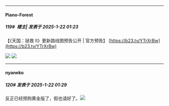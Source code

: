 ﻿
*****

####  Piano-Forest  
##### 119#         楼主| 发表于 2025-1-22 01:23

【《天国：拯救 Ⅱ》更新路线图预告公开 | 官方预告】 
[https://b23.tv/YTrXrBw](https://b23.tv/YTrXrBw)

<img src="https://p.sda1.dev/21/dac1f0da1f979accb480cd1c15ceb6a6/6745917374800912.png" referrerpolicy="no-referrer">
<img src="https://p.sda1.dev/21/cb5be76da5f14182ea52688a3342bf70/7027917374801002.png" referrerpolicy="no-referrer">


*****

####  nyaneko  
##### 120#       发表于 2025-1-22 01:29

反正已经预购黄金版了，假也请好了。<img src="https://static.saraba1st.com/image/smiley/face2017/018.png" referrerpolicy="no-referrer">


